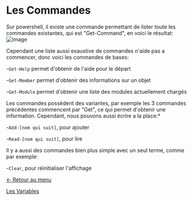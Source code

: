# Les Commandes

Sur powershell, il existe une commande permettant de lister toute les commandes existantes, qui est "Get-Command", en voici le résultat:
![image](https://media.discordapp.net/attachments/408320873876160522/786517670358810624/commandes.PNG?width=699&height=612)

Cependant une liste aussi exaustive de commandes n'aide pas a commencer, donc voici les commandes de bases:

-`Get-Help` permet d'obtenir de l'aide pour le départ

-`Get-Member` permet d'obtenir des informations sur un objet

-`Get-Module` permet d'obtenir une liste des modules actuellement chargés

Les commandes possèdent des variantes, par exemple les 3 commandes précédentes commencent par "Get", ce qui permet d'obtenir une information.
Cependant, nous pouvons aussi écrire a la place:*

-`Add-[nom qui suit]`, pour ajouter

-`Read-[nom qui suit]`, pour lire

Il y a aussi des commandes bien plus simple avec un seul terme, comme par exemple:

-`Clear`, pour réinitialiser l'affichage 

[← Retour au menu](https://github.com/mveron13/cours.linux/blob/main/README.md)


[Les Variables](https://github.com/mveron13/cours.linux/blob/main/powershell/Les_variables.md)
